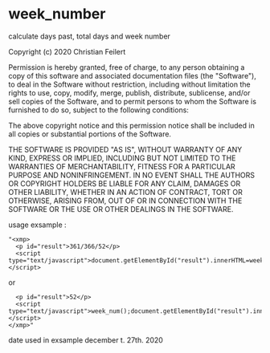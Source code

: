 # week_number
calculate days past, total days and week number

Copyright (c) 2020 Christian Feilert

Permission is hereby granted, free of charge, to any person obtaining a copy of this software and associated documentation files (the "Software"), to deal in the Software without restriction, including without limitation the rights to use, copy, modify, merge, publish, distribute, sublicense, and/or sell copies of the Software, and to permit persons to whom the Software is furnished to do so, subject to the following conditions:

The above copyright notice and this permission notice shall be included in all copies or substantial portions of the Software.

THE SOFTWARE IS PROVIDED "AS IS", WITHOUT WARRANTY OF ANY KIND, EXPRESS OR IMPLIED, INCLUDING BUT NOT LIMITED TO THE WARRANTIES OF MERCHANTABILITY, FITNESS FOR A PARTICULAR PURPOSE AND NONINFRINGEMENT. IN NO EVENT SHALL THE AUTHORS OR COPYRIGHT HOLDERS BE LIABLE FOR ANY CLAIM, DAMAGES OR OTHER LIABILITY, WHETHER IN AN ACTION OF CONTRACT, TORT OR OTHERWISE, ARISING FROM, OUT OF OR IN CONNECTION WITH THE SOFTWARE OR THE USE OR OTHER DEALINGS IN THE SOFTWARE.

usage exsample :

    "<xmp>
      <p id="result">361/366/52</p>
      <script type="text/javascript">document.getElementById("result").innerHTML=week_num();</script>
or  
  
      <p id="result">52</p>
      <script type="text/javascript">week_num();document.getElementById("result").innerHTML=week_number;</script>
    </xmp>"
    
 date used in exsample december t. 27th. 2020
